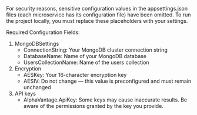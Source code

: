 For security reasons, sensitive configuration values in the appsettings.json files (each microservice has its configuration file) have been omitted.
To run the project locally, you must replace these placeholders with your settings.

Required Configuration Fields:
1. MongoDBSettings
    * ConnectionString: Your MongoDB cluster connection string
    * DatabaseName: Name of your MongoDB database
    * UsersCollectionName: Name of the users collection
2. Encryption
    * AESKey: Your 16-character encryption key
    * AESIV: Do not change — this value is preconfigured and must remain unchanged
3. API keys
    * AlphaVantage.ApiKey: Some keys may cause inaccurate results. Be aware of the permissions granted by the key you provide.
